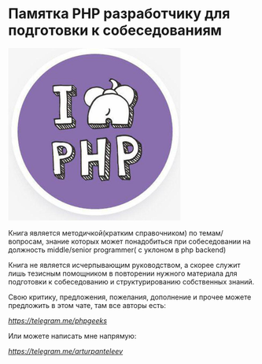 # Памятка PHP разработчику для подготовки к собеседованиям

<img src="media/image1.jpeg" height="350px" />

Книга является методичкой(кратким справочником) по темам/вопросам, знание которых может понадобиться при собеседовании на должность middle/senior programmer( с уклоном в php backend)

Книга не является исчерпывающим руководством, а скорее служит лишь тезисным помощником в повторении нужного материала для подготовки к собеседованию и структурированию собственных знаний.

Свою критику, предложения, пожелания, дополнение и прочее можете предложить в этом чате, там все авторы есть:

*https://telegram.me/phpgeeks*

Или можете написать мне напрямую:

*https://telegram.me/arturpanteleev*

